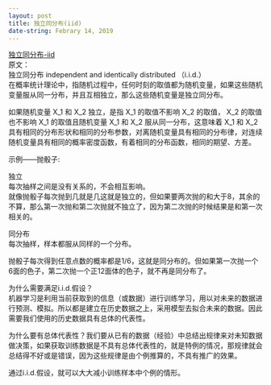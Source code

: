 ```yaml
---
layout: post
title: 独立同分布(iid)
date-string: Febrary 14, 2019
---
```

<a href="https://zhuanlan.zhihu.com/p/52530189">独立同分布-iid</a><br>
原文：<br>
<block>
独立同分布 independent and identically distributed （i.i.d.）<br>
在概率统计理论中，指随机过程中，任何时刻的取值都为随机变量，如果这些随机变量服从同一分布，并且互相独立，那么这些随机变量是独立同分布。<br>

如果随机变量 X_1 和 X_2 独立，是指 X_1 的取值不影响 X_2 的取值， X_2 的取值也不影响 X_1 的取值且随机变量 X_1 和 X_2 服从同一分布，这意味着 X_1 和 X_2 具有相同的分布形状和相同的分布参数，对离随机变量具有相同的分布律，对连续随机变量具有相同的概率密度函数，有着相同的分布函数，相同的期望、方差。<br>

示例——抛骰子:<br>

独立<br>
每次抽样之间是没有关系的，不会相互影响。<br>
就像抛骰子每次抛到几就是几这就是独立的，但如果要两次抛的和大于8，其余的不算，那么第一次抛和第二次抛就不独立了，因为第二次抛的时候结果是和第一次相关的。<br>

同分布<br>
每次抽样，样本都服从同样的一个分布。<br>

抛骰子每次得到任意点数的概率都是1/6，这就是同分布的。但如果第一次抛一个6面的色子，第二次抛一个正12面体的色子，就不再是同分布了。<br>

为什么需要满足i.i.d.假设？<br>
机器学习是利用当前获取到的信息（或数据）进行训练学习，用以对未来的数据进行预测、模拟。所以都是建立在历史数据之上，采用模型去拟合未来的数据。因此需要我们使用的历史数据具有总体的代表性。<br>

为什么要有总体代表性？我们要从已有的数据（经验）中总结出规律来对未知数据做决策，如果获取训练数据是不具有总体代表性的，就是特例的情况，那规律就会总结得不好或是错误，因为这些规律是由个例推算的，不具有推广的效果。<br>

通过i.i.d.假设，就可以大大减小训练样本中个例的情形。<br>
</block>
